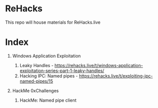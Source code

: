 # ReHacks
This repo will house materials for ReHacks.live

# Index
1. Windows Application Exploitation
   
   1. Leaky Handles - https://rehacks.live/t/windows-application-exploitation-series-part-1-leaky-handles/
   2. Hacking IPC: Named pipes - https://rehacks.live/t/exploiting-ipc-named-pipes/15


2. HackMe 0xChallenges
   
   1. HackMe: Named pipe client
